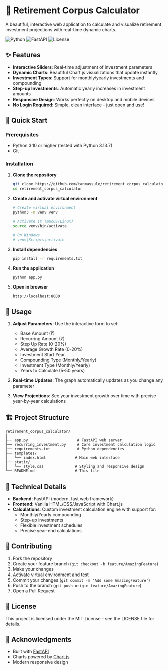 # 🏦 Retirement Corpus Calculator

A beautiful, interactive web application to calculate and visualize retirement investment projections with real-time dynamic charts.

![Python](https://img.shields.io/badge/python-3.13-blue.svg)
![FastAPI](https://img.shields.io/badge/FastAPI-0.116.1-green.svg)
![License](https://img.shields.io/badge/license-MIT-blue.svg)

## ✨ Features

- **Interactive Sliders**: Real-time adjustment of investment parameters
- **Dynamic Charts**: Beautiful Chart.js visualizations that update instantly
- **Investment Types**: Support for monthly/yearly investments and compounding
- **Step-up Investments**: Automatic yearly increases in investment amounts
- **Responsive Design**: Works perfectly on desktop and mobile devices
- **No Login Required**: Simple, clean interface - just open and use!

## 🚀 Quick Start

### Prerequisites
- Python 3.10 or higher (tested with Python 3.13.7)
- Git

### Installation

1. **Clone the repository**
   ```bash
   git clone https://github.com/tanmaysule/retirement_corpus_calculator.git
   cd retirement_corpus_calculator
   ```

2. **Create and activate virtual environment**
   ```bash
   # Create virtual environment
   python3 -m venv venv
   
   # Activate it (macOS/Linux)
   source venv/bin/activate
   
   # On Windows
   # venv\Scripts\activate
   ```

3. **Install dependencies**
   ```bash
   pip install -r requirements.txt
   ```

4. **Run the application**
   ```bash
   python app.py
   ```

5. **Open in browser**
   ```
   http://localhost:8000
   ```

## 🎯 Usage

1. **Adjust Parameters**: Use the interactive form to set:
   - Base Amount (₹)
   - Recurring Amount (₹) 
   - Step Up Rate (0-20%)
   - Average Growth Rate (0-20%)
   - Investment Start Year
   - Compounding Type (Monthly/Yearly)
   - Investment Type (Monthly/Yearly)
   - Years to Calculate (5-50 years)

2. **Real-time Updates**: The graph automatically updates as you change any parameter

3. **View Projections**: See your investment growth over time with precise year-by-year calculations

## 🏗️ Project Structure

```
retirement_corpus_calculator/
│
├── app.py                      # FastAPI web server
├── recurring_investment.py     # Core investment calculation logic
├── requirements.txt            # Python dependencies
├── templates/
│   └── index.html             # Main web interface
├── static/
│   └── style.css              # Styling and responsive design
└── README.md                  # This file
```

## 🔧 Technical Details

- **Backend**: FastAPI (modern, fast web framework)
- **Frontend**: Vanilla HTML/CSS/JavaScript with Chart.js
- **Calculations**: Custom investment calculation engine with support for:
  - Monthly/Yearly compounding
  - Step-up investments
  - Flexible investment schedules
  - Precise year-end calculations

## 🤝 Contributing

1. Fork the repository
2. Create your feature branch (`git checkout -b feature/AmazingFeature`)
3. Make your changes
4. Activate virtual environment and test
5. Commit your changes (`git commit -m 'Add some AmazingFeature'`)
6. Push to the branch (`git push origin feature/AmazingFeature`)
7. Open a Pull Request

## 📝 License

This project is licensed under the MIT License - see the LICENSE file for details.

## 🙏 Acknowledgments

- Built with [FastAPI](https://fastapi.tiangolo.com/)
- Charts powered by [Chart.js](https://www.chartjs.org/)
- Modern responsive design
